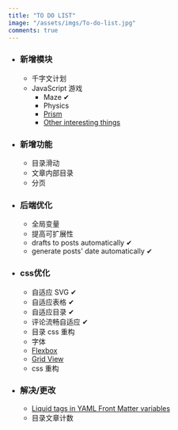 ```yaml
---
title: "TO DO LIST"
image: "/assets/imgs/To-do-list.jpg"
comments: true
---
```


<!-- # To-do List -->
* ### 新增模块
	* 千字文计划
	* JavaScript 游戏
		* Maze &#10004;
		* Physics
		* [Prism][4]
		* [Other interesting things][5]
* ### 新增功能
	* 目录滑动
	* 文章内部目录
	* 分页
* ### 后端优化
	* 全局变量
	* 提高可扩展性
	* drafts to posts automatically &#10004;
	* generate posts' date automatically &#10004;
* ### css优化
	* 自适应 SVG &#10004;
	* 自适应表格 &#10004;
	* 自适应目录 &#10004;
	* 评论流畅自适应 &#10004;
	* 目录 css 重构
	* 字体
	* [Flexbox][2]
	* [Grid View][3]
	* css 重构

* ### 解决/更改
	* [Liquid tags in YAML Front Matter variables][1]
	* 目录文章计数





[1]: http://stackoverflow.com/questions/22392186/using-liquid-tags-in-yaml-front-matter-variables
[2]: http://www.ruanyifeng.com/blog/2015/07/flex-grammar.html
[3]: https://www.w3schools.com/css/css_rwd_grid.asp
[4]: https://tympanus.net/codrops/2015/03/31/prism-effect-slider-canvas/
[5]: http://madebyevan.com/
